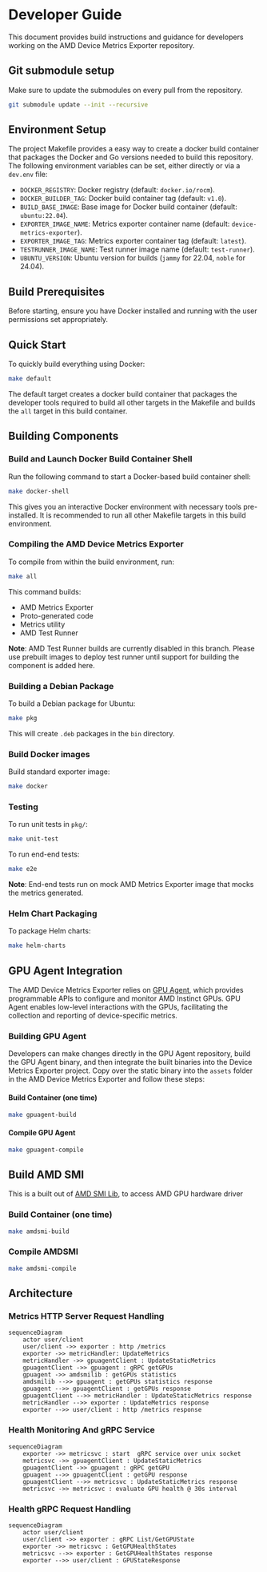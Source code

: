 # Developer Guide

This document provides build instructions and guidance for developers working on the AMD Device Metrics Exporter repository.

## Git submodule setup

Make sure to update the submodules on every pull from the repository.

```bash
git submodule update --init --recursive
```

## Environment Setup

The project Makefile provides a easy way to create a docker build container that packages the Docker and Go versions needed to build this repository. The following environment variables can be set, either directly or via a `dev.env` file:

- `DOCKER_REGISTRY`: Docker registry (default: `docker.io/rocm`).
- `DOCKER_BUILDER_TAG`: Docker build container tag (default: `v1.0`).
- `BUILD_BASE_IMAGE`: Base image for Docker build container (default: `ubuntu:22.04`).
- `EXPORTER_IMAGE_NAME`: Metrics exporter container name (default: `device-metrics-exporter`).
- `EXPORTER_IMAGE_TAG`: Metrics exporter container tag (default: `latest`).
- `TESTRUNNER_IMAGE_NAME`: Test runner image name (default: `test-runner`).
- `UBUNTU_VERSION`: Ubuntu version for builds (`jammy` for 22.04, `noble` for 24.04).

## Build Prerequisites

Before starting, ensure you have Docker installed and running with the user permissions set appropriately.

## Quick Start

To quickly build everything using Docker:

```bash
make default
```

The default target creates a docker build container that packages the developer tools required to build all other targets in the Makefile and builds the `all` target in this build container.

## Building Components

### Build and Launch Docker Build Container Shell

Run the following command to start a Docker-based build container shell:

```bash
make docker-shell
```

This gives you an interactive Docker environment with necessary tools pre-installed. It is recommended to run all other Makefile targets in this build environment.

### Compiling the AMD Device Metrics Exporter

To compile from within the build environment, run:

```bash
make all
```

This command builds:

- AMD Metrics Exporter
- Proto-generated code
- Metrics utility
- AMD Test Runner

**Note**: AMD Test Runner builds are currently disabled in this branch. Please use prebuilt images to deploy test runner until support for building the component is added here.

### Building a Debian Package

To build a Debian package for Ubuntu:

```bash
make pkg
```

This will create `.deb` packages in the `bin` directory.

### Build Docker images

Build standard exporter image:

```bash
make docker
```

### Testing

To run unit tests in `pkg/`:

```bash
make unit-test
```

To run end-end tests:

```bash
make e2e
```

**Note**: End-end tests run on mock AMD Metrics Exporter image that mocks the metrics generated.

### Helm Chart Packaging

To package Helm charts:

```bash
make helm-charts
```

## GPU Agent Integration

The AMD Device Metrics Exporter relies on [GPU Agent](https://github.com/ROCm/gpu-agent.git), which provides programmable APIs to configure and monitor AMD Instinct GPUs. GPU Agent enables low-level interactions with the GPUs, facilitating the collection and reporting of device-specific metrics.

### Building GPU Agent

Developers can make changes directly in the GPU Agent repository, build the GPU Agent binary, and then integrate the built binaries into the Device Metrics Exporter project. Copy over the static binary into the `assets` folder in the AMD Device Metrics Exporter and follow these steps:

#### Build Container (one time)

```bash
make gpuagent-build
```

#### Compile GPU Agent

```bash
make gpuagent-compile
```

## Build AMD SMI

This is a built out of [AMD SMI Lib](git@github.com:ROCm/amdsmi.git), to
access AMD GPU hardware driver

### Build Container (one time)

```bash
make amdsmi-build
```

### Compile AMDSMI

```bash
make amdsmi-compile
```

## Architecture

### Metrics HTTP Server Request Handling

```mermaid
sequenceDiagram
    actor user/client
    user/client ->> exporter : http /metrics
    exporter ->> metricHandler: UpdateMetrics
    metricHandler ->> gpuagentClient : UpdateStaticMetrics
    gpuagentClient ->> gpuagent : gRPC getGPUs
    gpuagent ->> amdsmilib : getGPUs statistics
    amdsmilib -->> gpuagent : getGPUs statistics response
    gpuagent -->> gpuagentClient : getGPUs response
    gpuagentClient -->> metricHandler : UpdateStaticMetrics response
    metricHandler -->> exporter : UpdateMetrics response
    exporter -->> user/client : http /metrics response
```

### Health Monitoring And gRPC Service

```mermaid
sequenceDiagram
    exporter ->> metricsvc : start  gRPC service over unix socket
    metricsvc ->> gpuagentClient : UpdateStaticMetrics
    gpuagentClient ->> gpuagent : gRPC getGPU
    gpuagent -->> gpuagentClient : getGPU response
    gpuagentClient -->> metricsvc : UpdateStaticMetrics response
    metricsvc ->> metricsvc : evaluate GPU health @ 30s interval
```

### Health gRPC Request Handling

```mermaid
sequenceDiagram
    actor user/client
    user/client ->> exporter : gRPC List/GetGPUState
    exporter ->> metricsvc : GetGPUHealthStates
    metricsvc -->> exporter : GetGPUHealthStates response
    exporter -->> user/client : GPUStateResponse
```
